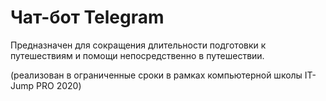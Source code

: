 # Чат-бот Telegram
Предназначен для сокращения длительности подготовки к путешествиям и помощи непосредственно в путешествии.

(реализован в ограниченные сроки в рамках компьютерной школы IT-Jump PRO 2020)
